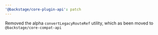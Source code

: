 ```yaml
---
'@backstage/core-plugin-api': patch
---
```


Removed the alpha `convertLegacyRouteRef` utility, which as been moved to `@backstage/core-compat-api`
